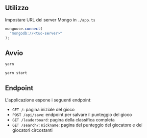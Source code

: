 ## Utilizzo

Impostare URL del server Mongo in `./app.ts` 

```typescript
mongoose.connect(
  "mongodb://<tuo-server>"
);
```

## Avvio

```bash
yarn
```

```bash
yarn start
```

## Endpoint

L'applicazione espone i seguenti endpoint:

- `GET /`: pagina iniziale del gioco
- `POST /api/save`: endpoint per salvare il punteggio del gioco
- `GET /leaderboard`: pagina della classifica completa
- `GET /search/:nickname`: pagina del punteggio del giocatore e dei giocatori circostanti